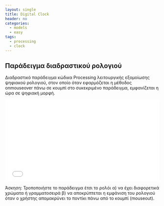 ```yaml
---
layout: single
title: Digital Clock
header: no
categories:
  - models
  - easy
tags:
  - processing
  - clock
---
```



## Παράδειγμα διαδραστικού ρολογιού

Διαδραστικό παράδειγμα κώδικα Processing λειτουργικής εξομοίωσης ψηφιακού ρολογιού, στον οποίο όταν εφαρμόζεται η μέθοδος onmouseover πάνω σε κουμπί στο συκεκριμένο παράδειγμα, εμφανίζεται η ώρα σε ψηφιακή μορφή.

<iframe height='265' scrolling='no' title='HCI Example 2' src='//codepen.io/antonis-giannios/embed/jQKwLM/?height=265&theme-id=0&default-tab=css,result' frameborder='no' allowtransparency='true' allowfullscreen='true' style='width: 100%;'>See the Pen <a href='https://codepen.io/antonis-giannios/pen/jQKwLM/'>HCI Example 2</a> by Antonis Giannios (p13gian1) (<a href='https://codepen.io/antonis-giannios'>@antonis-giannios</a>) on <a href='https://codepen.io'>CodePen</a>.</iframe>

Άσκηση: Τροποποιήστε το παράδειγμα έτσι το ρολόι α) να έχει διαφορετικά χρώματα ή γραμματοσειρά β) να αποκρύπτεται η εμφάνιση του ρολογιού όταν ο χρήστης απομακρύνει το ποντίκι πάνω από το κουμπί (mouseout).
